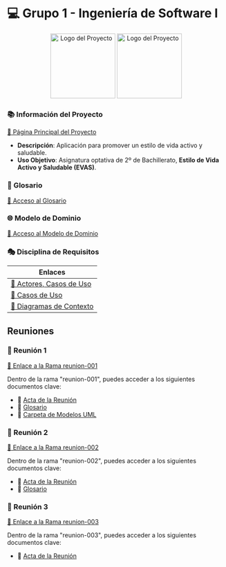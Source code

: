 # 💻 Grupo 1 - Ingeniería de Software I

<div align="center">
    <img src="https://github.com/user-attachments/assets/7568ffd7-2b5a-4245-90ef-00c234720061" alt="Logo del Proyecto" width="150"/>
    <img src="https://github.com/user-attachments/assets/a811f6f4-3660-434d-a824-f29a73d0023f" alt="Logo del Proyecto" width="150"/>
</div>

### 📚 Información del Proyecto 
[🔗 Página Principal del Proyecto](https://github.com/celiabecerril/24-25-IdSw1-SDR/tree/main)

- **Descripción**: Aplicación para promover un estilo de vida activo y saludable.
- **Uso Objetivo**: Asignatura optativa de 2º de Bachillerato, **Estilo de Vida Activo y Saludable (EVAS)**.
  
### 📖 Glosario
[🔗 Acceso al Glosario](https://github.com/celiabecerril/24-25-IdSw1-SDR/blob/main/Documentos/Glosario/Glosario.md)

### 🌐 Modelo de Dominio
[🔗 Acceso al Modelo de Dominio](https://github.com/celiabecerril/24-25-IdSw1-SDR/tree/main/MdD)

### 🎭 Disciplina de Requisitos
| Enlaces |
|-----------------------------------------------------------------------------|
| [🔗 Actores, Casos de Uso](Documentos/Actores/Actores.md) |
| [🔗 Casos de Uso](Documentos/CasosUso/README.md) |
| [🔗 Diagramas de Contexto](Documentos/DiagramasDeContexto/README.md) |



## Reuniones
### 📅 Reunión 1
[🔗 Enlace a la Rama reunion-001](https://github.com/celiabecerril/24-25-IdSw1-SDR/tree/reunion-001)

Dentro de la rama "reunion-001", puedes acceder a los siguientes documentos clave:
- 📄 [Acta de la Reunión](https://github.com/celiabecerril/24-25-IdSw1-SDR/blob/reunion-001/Reunion1.md)
- 📖 [Glosario](https://github.com/celiabecerril/24-25-IdSw1-SDR/blob/reunion-001/Glosario.md)
- 📂 [Carpeta de Modelos UML](https://github.com/celiabecerril/24-25-IdSw1-SDR/tree/reunion-001/modelosUML)

### 📅 Reunión 2
[🔗 Enlace a la Rama reunion-002](https://github.com/celiabecerril/24-25-IdSw1-SDR/tree/reunion-002)

Dentro de la rama "reunion-002", puedes acceder a los siguientes documentos clave:
- 📄 [Acta de la Reunión](https://github.com/celiabecerril/24-25-IdSw1-SDR/blob/reunion-002/Reunion2.md)
- 📖 [Glosario](https://github.com/celiabecerril/24-25-IdSw1-SDR/blob/reunion-002/Glosario.md)

### 📅 Reunión 3
[🔗 Enlace a la Rama reunion-003](https://github.com/celiabecerril/24-25-IdSw1-SDR/tree/reunion-003)

Dentro de la rama "reunion-003", puedes acceder a los siguientes documentos clave:
- 📄 [Acta de la Reunión](https://github.com/celiabecerril/24-25-IdSw1-SDR/blob/reunion-003/Reunion3.md)

